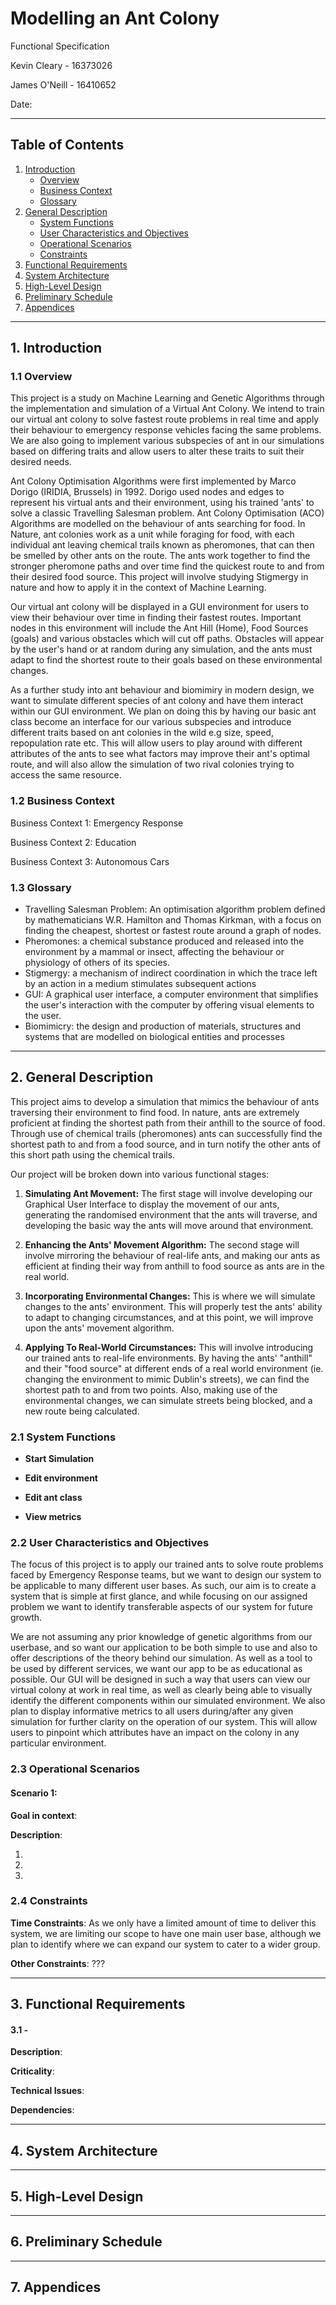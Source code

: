 # Modelling an Ant Colony

Functional Specification

Kevin Cleary - 16373026

James O'Neill - 16410652

Date:

___

## Table of Contents

1. [Introduction](#1-introduction)
    - [Overview](#11-overview)
    - [Business Context](#12-business-context)
    - [Glossary](#13-glossary)
2. [General Description](#2-general-description)
    - [System Functions](#21-system-functions)
    - [User Characteristics and Objectives](#22-user-characteristics-and-objectives)
    - [Operational Scenarios](#23-operational-scenarios)
    - [Constraints](#24-constraints)
3. [Functional Requirements](#3-functional-requirements)
4. [System Architecture](#4-system-architecture)
5. [High-Level Design](#5-high-level-design)
6. [Preliminary Schedule](#6-preliminary-schedule)
7. [Appendices](#7-appendices)

---

## 1. Introduction

### 1.1 Overview

This project is a study on Machine Learning and Genetic Algorithms through the implementation and simulation of a Virtual Ant Colony. 
We intend to train our virtual ant colony to solve fastest route problems in real time and apply their behaviour to emergency response vehicles facing the same problems.
We are also going to implement various subspecies of ant in our simulations based on differing traits and allow users to alter these traits to suit their desired needs.

Ant Colony Optimisation Algorithms were first implemented by Marco Dorigo (IRIDIA, Brussels) in 1992.
Dorigo used nodes and edges to represent his virtual ants and their environment, using his trained 'ants' to solve a classic Travelling Salesman problem.
Ant Colony Optimisation (ACO) Algorithms are modelled on the behaviour of ants searching for food.
In Nature, ant colonies work as a unit while foraging for food, with each individual ant leaving chemical trails known as pheromones, that can then be smelled by other ants on the route.
The ants work together to find the stronger pheromone paths and over time find the quickest route to and from their desired food source. 
This project will involve studying Stigmergy in nature and how to apply it in the context of Machine Learning.

Our virtual ant colony will be displayed in a GUI environment for users to view their behaviour over time in finding their fastest routes.
Important nodes in this environment will include the Ant Hill (Home), Food Sources (goals) and various obstacles which will cut off paths.
Obstacles will appear by the  user's hand or at random during any simulation, and the ants must adapt to find the shortest route to their goals based on these environmental changes.

As a further study into ant behaviour and biomimiry in modern design, we want to simulate different species of ant colony and have them interact within our GUI environment.
We plan on doing this by having our basic ant class become an interface for our various subspecies and introduce different traits based on ant colonies in the wild e.g size, speed, repopulation rate etc. 
This will allow users to play around with different attributes of the ants to see what factors may improve their ant's optimal route, and will also allow the simulation of two rival colonies trying to access the same resource. 

### 1.2 Business Context

Business Context 1: Emergency Response

Business Context 2: Education

Business Context 3: Autonomous Cars

### 1.3 Glossary

- Travelling Salesman Problem: An optimisation algorithm problem defined by mathematicians W.R. Hamilton and Thomas Kirkman, with a focus on finding the cheapest, shortest or fastest route around a graph of nodes.
- Pheromones: a chemical substance produced and released into the environment by a mammal or insect, affecting the behaviour or physiology of others of its species.
- Stigmergy: a mechanism of indirect coordination in which the trace left by an action in a medium stimulates subsequent actions
- GUI: A graphical user interface, a computer environment that simplifies the user's interaction with the computer by offering visual elements to the user.
- Biomimicry: the design and production of materials, structures and systems that are modelled on biological entities and processes

---

## 2. General Description

This project aims to develop a simulation that mimics the behaviour of 
ants traversing their environment to find food. In nature, ants are 
extremely proficient at finding the shortest path from their anthill to 
the source of food. Through use of chemical trails (pheromones) ants can 
successfully find the shortest path to and from a food source, and in 
turn notify the other ants of this short path using the chemical trails. 

Our project will be broken down into various functional stages:

1. **Simulating Ant Movement:** The first stage will involve developing 
our Graphical User Interface to display the movement of our ants, 
generating the randomised environment that the ants will traverse, and 
developing the basic way the ants will move around that environment. 

2. **Enhancing the Ants' Movement Algorithm:** The second stage will involve mirroring the behaviour of real-life ants, and making our ants as efficient at finding their way from anthill to food source as ants are in the real world. 

3. **Incorporating Environmental Changes:** This is where we will simulate changes to the ants' environment. This will properly test the ants' ability to adapt to changing circumstances, and at this point, we will improve upon the ants' movement algorithm. 

4. **Applying To Real-World Circumstances:** This will involve introducing our trained ants to real-life environments. By having the ants' "anthill" and their "food source" at different ends of a real world environment (ie. changing the environment to mimic Dublin's streets), we can find the shortest path to and from two points. Also, making use of the environmental changes, we can simulate streets being blocked, and a new route being calculated. 

### 2.1 System Functions

- **Start Simulation**

- **Edit environment**

- **Edit ant class**

- **View metrics**

### 2.2 User Characteristics and Objectives

The focus of this project is to apply our trained ants to solve route problems faced by Emergency Response teams, but we want to design our system to be applicable to many different user bases.
As such, our aim is to create a system that is simple at first glance, and while focusing on our assigned problem we want to identify transferable aspects of our system for future growth.

We are not assuming any prior knowledge of genetic algorithms from our userbase, and so want our application to be both simple to use and also to offer descriptions of the theory behind our simulation.
As well as a tool to be used by different services, we want our app to be as educational as possible.
Our GUI will be designed in such a way that users can view our virtual colony at work in real time, as well as clearly being able to visually identify the different components within our simulated environment. 
We also plan to display informative metrics to all users during/after any given simulation for further clarity on the operation of our system. 
This will allow users to pinpoint which attributes have an impact on the colony in any particular environment.

### 2.3 Operational Scenarios

#### Scenario 1: 

**Goal in context**:

**Description**:

1.
2.
3.

### 2.4 Constraints

**Time Constraints**: As we only have a limited amount of time to deliver this system, we are limiting our scope to have one main user base, although we plan to identify where we can expand our system to cater to a wider group.

**Other Constraints**: ??? 

---

## 3. Functional Requirements

#### 3.1 - 

**Description**:

**Criticality**:

**Technical Issues**:

**Dependencies**:

---

## 4. System Architecture

---

## 5. High-Level Design

---

## 6. Preliminary Schedule

---

## 7. Appendices
